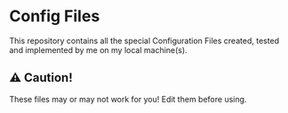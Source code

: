 # Config Files
This repository contains all the special Configuration Files created, tested and implemented by me on my local machine(s).

## :warning: Caution!
These files may or may not work for you! Edit them before using.
